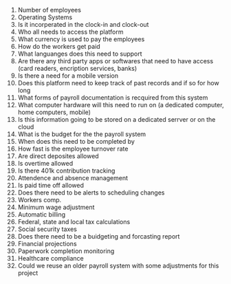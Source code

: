 1. Number of employees
2. Operating Systems
3. Is it incorperated in the clock-in and clock-out
4. Who all needs to access the platform
5. What currency is used to pay the employees
6. How do the workers get paid
7. What languanges does this need to support
8. Are there any third party apps or softwares that need to have access (card readers, encription services, banks)
9. Is there a need for a mobile version
10. Does this platform need to keep track of past records and if so for how long
11. What forms of payroll documentation is recquired from this system
12. What computer hardware will this need to run on (a dedicated computer, home computers, mobile)
13. Is this information going to be stored on a dedicated serrver or on the cloud
14. What is the budget for the the payroll system
15. When does this need to be completed by
16. How fast is the employee turnover rate
17. Are direct deposites allowed
18. Is overtime allowed
19. Is there 401k contribution tracking
20. Attendence and absence management
21. Is paid time off allowed
22. Does there need to be alerts to scheduling changes
23. Workers comp.
24. Minimum wage adjustment
25. Automatic billing
26. Federal, state and local tax calculations
27. Social security taxes
28. Does there need to be a buidgeting and forcasting report
29. Financial projections
30. Paperwork completion monitoring
31. Healthcare compliance
32. Could we reuse an older payroll system with some adjustments for this project
